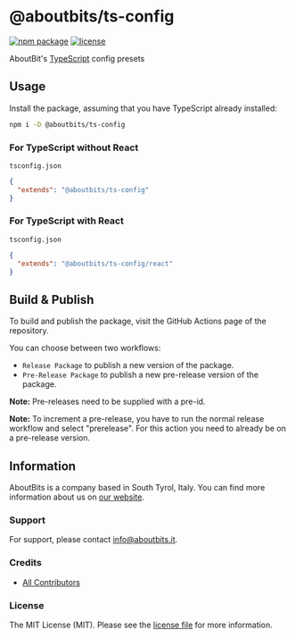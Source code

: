 # @aboutbits/ts-config

[![npm package](https://badge.fury.io/js/%40aboutbits%2Fts-config.svg)](https://badge.fury.io/js/%40aboutbits%2Fts-config)
[![license](https://img.shields.io/github/license/aboutbits/ts-config)](https://github.com/aboutbits/ts-config/blob/main/license.md)

AboutBit's [TypeScript](https://www.typescriptlang.org/) config presets

## Usage

Install the package, assuming that you have TypeScript already installed:

```sh
npm i -D @aboutbits/ts-config
```

### For TypeScript without React

`tsconfig.json`

```json
{
  "extends": "@aboutbits/ts-config"
}
```

### For TypeScript with React

`tsconfig.json`

```json
{
  "extends": "@aboutbits/ts-config/react"
}
```

## Build & Publish

To build and publish the package, visit the GitHub Actions page of the repository.

You can choose between two workflows:
- `Release Package` to publish a new version of the package.
- `Pre-Release Package` to publish a new pre-release version of the package.

**Note:** Pre-releases need to be supplied with a pre-id.

**Note:** To increment a pre-release, you have to run the normal release workflow and select "prerelease". For this action you need to already be on a pre-release version.

## Information

AboutBits is a company based in South Tyrol, Italy. You can find more information about us
on [our website](https://aboutbits.it).

### Support

For support, please contact [info@aboutbits.it](mailto:info@aboutbits.it).

### Credits

- [All Contributors](../../contributors)

### License

The MIT License (MIT). Please see the [license file](license.md) for more information.
